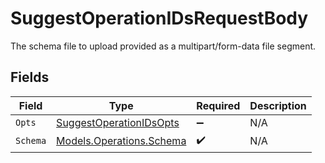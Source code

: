 # SuggestOperationIDsRequestBody

The schema file to upload provided as a multipart/form-data file segment.


## Fields

| Field                                                                     | Type                                                                      | Required                                                                  | Description                                                               |
| ------------------------------------------------------------------------- | ------------------------------------------------------------------------- | ------------------------------------------------------------------------- | ------------------------------------------------------------------------- |
| `Opts`                                                                    | [SuggestOperationIDsOpts](../../Models/Shared/SuggestOperationIDsOpts.md) | :heavy_minus_sign:                                                        | N/A                                                                       |
| `Schema`                                                                  | [Models.Operations.Schema](../../Models/Operations/Schema.md)             | :heavy_check_mark:                                                        | N/A                                                                       |